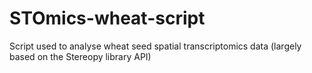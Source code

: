 # STOmics-wheat-script
Script used to analyse wheat seed spatial transcriptomics data (largely based on the Stereopy library API)
